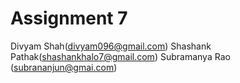 # Assignment 7

Divyam Shah(divyam096@gmail.com)
Shashank Pathak(shashankhalo7@gmail.com)
Subramanya Rao (subrananjun@gmai.com)

